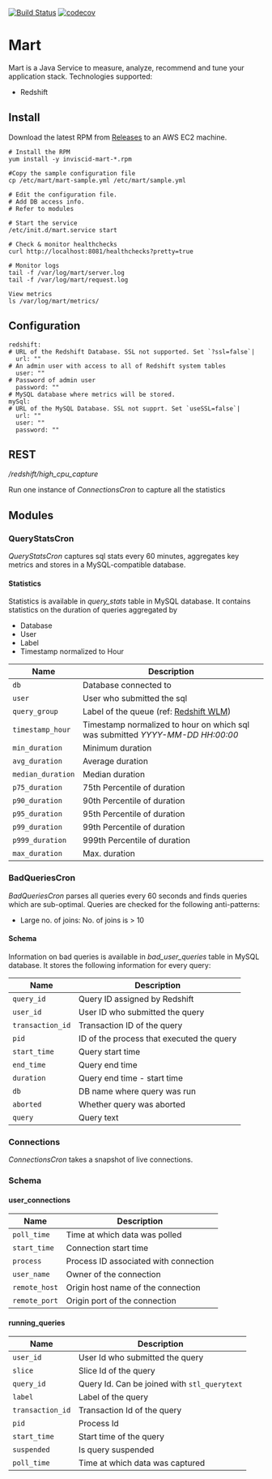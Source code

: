 [![Build Status](https://travis-ci.org/vrajat/mart.svg?branch=master)](https://travis-ci.org/vrajat/mart)
[![codecov](https://codecov.io/gh/vrajat/mart/branch/master/graph/badge.svg)](https://codecov.io/gh/vrajat/mart)

# Mart

Mart is a Java Service to measure, analyze, recommend and tune your application stack.
Technologies supported:

* Redshift

## Install
Download the latest RPM from [Releases](https://github.com/vrajat/mart/releases) to an AWS EC2 machine.
  


    # Install the RPM
    yum install -y inviscid-mart-*.rpm
    
    #Copy the sample configuration file
    cp /etc/mart/mart-sample.yml /etc/mart/sample.yml
    
    # Edit the configuration file. 
    # Add DB access info. 
    # Refer to modules

    # Start the service
    /etc/init.d/mart.service start
    
    # Check & monitor healthchecks
    curl http://localhost:8081/healthchecks?pretty=true
    
    # Monitor logs
    tail -f /var/log/mart/server.log
    tail -f /var/log/mart/request.log
    
    View metrics
    ls /var/log/mart/metrics/
    

## Configuration

    redshift:
    # URL of the Redshift Database. SSL not supported. Set `?ssl=false`|
      url: ""
    # An admin user with access to all of Redshift system tables
      user: ""
    # Password of admin user
      password: ""
    # MySQL database where metrics will be stored.
    mySql:
    # URL of the MySQL Database. SSL not supprt. Set `useSSL=false`|
      url: ""
      user: ""
      password: ""

## REST
_/redshift/high_cpu_capture_

Run one instance of _ConnectionsCron_ to capture all the statistics


## Modules
### QueryStatsCron
_QueryStatsCron_ captures sql stats every 60 minutes, aggregates key metrics and stores
in a MySQL-compatible database. 

#### Statistics
Statistics is available in _query_stats_ table in MySQL database. It contains
statistics on the duration of queries aggregated by
* Database
* User
* Label
* Timestamp normalized to Hour

|Name|Description|
|----|-----------|
|`db`| Database connected to|
|`user`| User who submitted the sql|
|`query_group`| Label of the queue (ref: [Redshift WLM](https://docs.aws.amazon.com/redshift/latest/dg/c_workload_mngmt_classification.html))|
|`timestamp_hour`| Timestamp normalized to hour on which sql was submitted _YYYY-MM-DD HH:00:00_|
|`min_duration`| Minimum duration|
|`avg_duration`| Average duration|
|`median_duration`| Median duration|
|`p75_duration`| 75th Percentile of duration|
|`p90_duration`| 90th Percentile of duration|
|`p95_duration`| 95th Percentile of duration|
|`p99_duration`| 99th Percentile of duration|
|`p999_duration`| 999th Percentile of duration|
|`max_duration`| Max. duration|

### BadQueriesCron
_BadQueriesCron_ parses all queries every 60 seconds and finds queries which are sub-optimal. 
Queries are checked for the following anti-patterns:
- Large no. of joins: No. of joins is > 10

#### Schema
Information on bad queries is available in _bad_user_queries_ table in MySQL database. It
stores the following information for every query:

|Name|Description|
|----|-----------|
|`query_id`|Query ID assigned by Redshift|
|`user_id`| User ID who submitted the query|
|`transaction_id`| Transaction ID of the query|
|`pid`| ID of the process that executed the query|
|`start_time`| Query start time|
|`end_time`| Query end time|
|`duration`| Query end time - start time|
|`db`| DB name where query was run|
|`aborted`| Whether query was aborted|
|`query`| Query text|

### Connections
_ConnectionsCron_ takes a snapshot of live connections.

### Schema
#### user_connections

|Name|Description|
|----|-----------|
|`poll_time`|Time at which data was polled|
|`start_time`| Connection start time|
|`process`| Process ID associated with connection|
|`user_name`| Owner of the connection|
|`remote_host`| Origin host name of the connection|
|`remote_port`| Origin port of the connection|

#### running_queries

|Name|Description|
|----|-----------|
|`user_id`| User Id who submitted the query|
|`slice`| Slice Id of the query|
|`query_id`| Query Id. Can be joined with `stl_querytext`|
|`label`| Label of the query|
|`transaction_id`| Transaction Id of the query|
|`pid`| Process Id|
|`start_time`| Start time of the query|
|`suspended`| Is query suspended|
|`poll_time`| Time at which data was captured |
